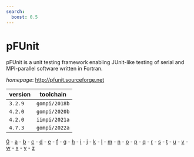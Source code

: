 ```yaml
---
search:
  boost: 0.5
---
```

# pFUnit

pFUnit is a unit testing framework enabling JUnit-like testing of serial  and MPI-parallel software written in Fortran.

*homepage*: <http://pfunit.sourceforge.net>

version | toolchain
--------|----------
``3.2.9`` | ``gompi/2018b``
``4.2.0`` | ``gompi/2020b``
``4.2.0`` | ``iimpi/2021a``
``4.7.3`` | ``gompi/2022a``

[0](../0/index.md) - [a](../a/index.md) - [b](../b/index.md) - [c](../c/index.md) - [d](../d/index.md) - [e](../e/index.md) - [f](../f/index.md) - [g](../g/index.md) - [h](../h/index.md) - [i](../i/index.md) - [j](../j/index.md) - [k](../k/index.md) - [l](../l/index.md) - [m](../m/index.md) - [n](../n/index.md) - [o](../o/index.md) - [p](../p/index.md) - [q](../q/index.md) - [r](../r/index.md) - [s](../s/index.md) - [t](../t/index.md) - [u](../u/index.md) - [v](../v/index.md) - [w](../w/index.md) - [x](../x/index.md) - [y](../y/index.md) - [z](../z/index.md)

